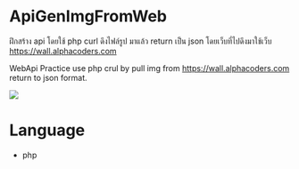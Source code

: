# ApiGenImgFromWeb
ฝึกสร้าง api โดยใช้ php curl ดึงไฟล์รูป มาแล้ว return เป็น json 
โดยเว็บที่ไปดึงมาใช้เว็บ https://wall.alphacoders.com

WebApi Practice use php crul by pull img from https://wall.alphacoders.com return to json format.

<img src="http://up.gunhotnews.com/?img=91501877527.png">

# Language 
- php
